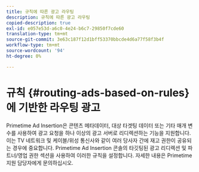 ```yaml
---
title: 규칙에 따른 광고 라우팅
description: 규칙에 따른 광고 라우팅
copied-description: true
exl-id: e057e53d-a6c0-4e24-b6c7-29850f7cde60
translation-type: tm+mt
source-git-commit: 3e63c187f12d1bff53370bbcde4d6a77f58f3b4f
workflow-type: tm+mt
source-wordcount: '94'
ht-degree: 0%

---
```


# 규칙 {#routing-ads-based-on-rules}에 기반한 라우팅 광고

Primetime Ad Insertion은 콘텐츠 메타데이터, 대상 타겟팅 데이터 또는 기타 매개 변수를 사용하여 광고 요청을 하나 이상의 광고 서버로 리디렉션하는 기능을 지원합니다. 이는 TV 네트워크 및 케이블/위성 통신사와 같이 여러 당사자 간에 재고 권한이 공유되는 경우에 중요합니다. Primetime Ad Insertion 콘솔의 타깃팅된 광고 리디렉션 및 파트너/영업 권한 섹션을 사용하여 이러한 규칙을 설정합니다. 자세한 내용은 Primetime 지원 담당자에게 문의하십시오.

